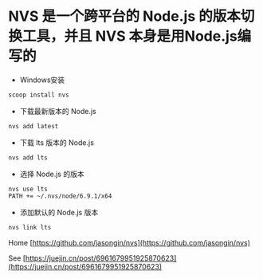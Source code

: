 # NVS 是一个跨平台的 Node.js 的版本切换工具，并且 NVS 本身是用Node.js编写的

* Windows安装

```sh
scoop install nvs
```

* 下载最新版本的 Node.js

```sh
nvs add latest
```

* 下载 lts 版本的 Node.js

```sh
nvs add lts
```

* 选择 Node.js 的版本

```sh
nvs use lts
PATH += ~/.nvs/node/6.9.1/x64
```

* 添加默认的 Node.js 版本

```sh
nvs link lts
```

Home [https://github.com/jasongin/nvs](https://github.com/jasongin/nvs)

See [https://juejin.cn/post/6961679951925870623](https://juejin.cn/post/6961679951925870623)
